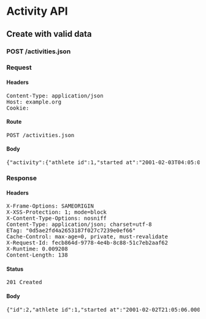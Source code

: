 # Activity API

## Create with valid data

### POST /activities.json
### Request

#### Headers

<pre>Content-Type: application/json
Host: example.org
Cookie: </pre>

#### Route

<pre>POST /activities.json</pre>

#### Body

<pre>{"activity":{"athlete_id":1,"started_at":"2001-02-03T04:05:06+07:00","finished_at":"2001-02-03T04:07:06+07:00","elevation_gain":232,"distance":5}}</pre>

### Response

#### Headers

<pre>X-Frame-Options: SAMEORIGIN
X-XSS-Protection: 1; mode=block
X-Content-Type-Options: nosniff
Content-Type: application/json; charset=utf-8
ETag: &quot;0d5ae2fd4a2653187f027c7239e0ef66&quot;
Cache-Control: max-age=0, private, must-revalidate
X-Request-Id: fecb864d-9778-4e4b-8c88-51c7eb2aaf62
X-Runtime: 0.009208
Content-Length: 138</pre>

#### Status

<pre>201 Created</pre>

#### Body

<pre>{"id":2,"athlete_id":1,"started_at":"2001-02-02T21:05:06.000Z","finished_at":"2001-02-02T21:07:06.000Z","distance":5,"elevation_gain":232}</pre>
